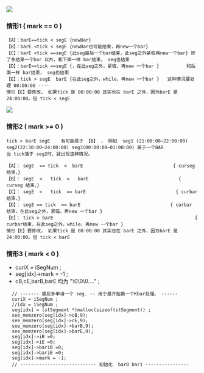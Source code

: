 ![](https://github.com/asialiugf/blogs/blob/master/uquant/k_calculte001.PNG)
### 情形1 ( mark == 0 )
```
【A】：barE==tick < segE {newBar}
【B】：barE <tick < segE {newBar也可能结束，再new一个bar}
【C】：barE <tick ==segE {此seg最后一个bar结束，此seg之外紧临再new一个bar} 除了多结束一个bar 以外，和下面一样 bar结束， seg也结束 
【D】：barE==tick ==segE {，在此seg之外，紧临，再new 一个bar }          和后面一样 bar结束， seg也结束 
【E】：tick > segE  barE {在此seg之外，while，再new 一个bar }   这种情况要处理 00:00:00 ----
情形【E】要修改， 如果tick 是 00:00:00 其实也在 barE 之外，因为barE 是 24:00:00。但 tick < segE
```
![](https://github.com/asialiugf/blogs/blob/master/uquant/k_calculte002.PNG)
### 情形2 ( mark >= 0 )
```
tick > barE segE    有可能属于 【B】 ， 例如  seg1 (21:00:00—22:00:00) seg2(22:30:00—24:00:00) seg3(00:00:00—01:00:00) 属于一个BAR
当 tick落于 seg2时，就出现这种情况。

【A】： segE  == tick  <  barE                                 { curseg 结束，}
【B】： segE  <   tick  <   barE                                 { curseg 结束，}
【C】： segE  <   tick  == barE                                 { curbar 结束，}
【D】： segE == tick  == barE                                 { curbar 结束，在此seg之外，紧临，再new 一个bar }
【E】： tick > barE                                                    { curbar结束，在此seg之外，while，再new 一个bar }
情形【E】要修改， 如果tick 是 00:00:00 其实也在 barE 之外，因为barE 是 24:00:00。但 tick < barE

```
### 情形3 ( mark <  0 )
- curiX = iSegNum ;
- seg[idx]->mark = -1 ;
- cB,cE,barB,barE 均为 "\0\0\0...." ;
```
  // ------- 最后多申请一个 seg. -- 用于最开始第一个Kbar处理。 ------
  curiX = iSegNum ;
  //idx = iSegNum ;
  seg[idx] = (stSegment *)malloc(sizeof(stSegment)) ;
  see_memzero(seg[idx]->cB,9);
  see_memzero(seg[idx]->cE,9);
  see_memzero(seg[idx]->barB,9);
  see_memzero(seg[idx]->barE,9);
  seg[idx]->iB =0;
  seg[idx]->iE =0;
  seg[idx]->bariB =0;
  seg[idx]->bariE =0;
  seg[idx]->mark = -1;
  // ---------------------------- 初始化  bar0 bar1 ----------------
```
